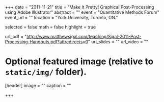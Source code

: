 +++
date = "2011-11-21"
title = "Make It Pretty! Graphical Post-Processing using Adobe Illustrator"
abstract = ""
event = "Quantitative Methods Forum"
event_url = ""
location = "York University, Toronto, ON."

selected = false
math = false
highlight = true

url_pdf = "http://www.matthewsigal.com/teaching/Sigal-2011-Post-Processing-Handouts.pdf?attredirects=0"
url_slides = ""
url_video = ""

# Optional featured image (relative to `static/img/` folder).
[header]
image = ""
caption = ""

+++
